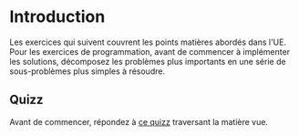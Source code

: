 # Introduction

Les exercices qui suivent couvrent les points matières abordés dans l'UE.  
Pour les exercices de programmation, avant de commencer à implémenter les solutions, décomposez les problèmes plus importants en une série de sous-problèmes plus simples à résoudre.

## Quizz

Avant de commencer, répondez à [ce quizz](https://goo.gl/forms/pghYMy65NJXo5mFu1) traversant la matière vue. 
